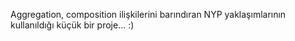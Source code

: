 Aggregation, composition ilişkilerini barındıran NYP yaklaşımlarının kullanıldığı küçük bir proje... :)
